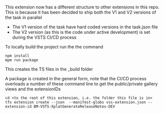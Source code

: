 This extension now has a different structure to other extensions in this repo. This is because it has been decided to ship both the V1 and V2 versions of the task in parallel

- The V1 version of the task have hard coded versions in the task.json file
- The V2 version (as this is the code under active development) is set during the VSTS CI/CD process

To locally build the project run the the command

```
npm install
mpm run package
```

This creates the TS files in the _build folder

A package is created in the general form, note that the CI/CD process overloads a number of these command line to get the public/private gallery views and the extensionIDs

```
cd <to the root of this extension, i.e. the folder this file is in>
tfx extension create --json  --manifest-globs vss-extension.json --extension-id BM-VSTS-XplatGenerateReleaseNotes-DEV
```